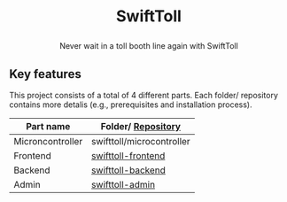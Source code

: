 <h1 align="center">

SwiftToll

</h1>

<div align="center">

Never wait in a toll booth line again with SwiftToll

</div>

## Key features

This project consists of a total of 4 different parts. Each folder/ repository contains more detalis (e.g., prerequisites and installation process).

| Part name        | Folder/ [Repository]()                                                 |
| ---------------- | ---------------------------------------------------------------------- |
| Microncontroller | swifttoll/microcontroller                                              |
| Frontend         | [swifttoll-frontend](https://github.com/farhan2077/swifttoll-frontend) |
| Backend          | [swifttoll-backend](https://github.com/farhan2077/swifttoll-backend)   |
| Admin            | [swifttoll-admin](https://github.com/farhan2077/swifttoll-admin)       |
